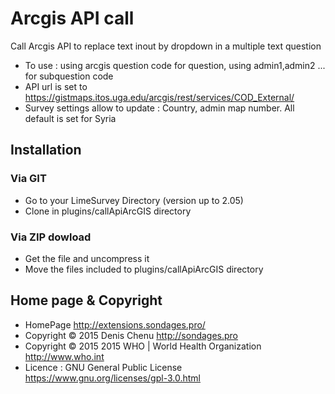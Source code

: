 # Arcgis API call #

Call Arcgis API to replace text inout by dropdown in a multiple text question
* To use : using arcgis question code for question, using admin1,admin2 ... for subquestion code
* API url is set to https://gistmaps.itos.uga.edu/arcgis/rest/services/COD_External/
* Survey settings allow to update : Country, admin map number. All default is set for Syria

## Installation

### Via GIT
- Go to your LimeSurvey Directory (version up to 2.05)
- Clone in plugins/callApiArcGIS directory

### Via ZIP dowload
- Get the file and uncompress it
- Move the files included to plugins/callApiArcGIS directory

## Home page & Copyright
- HomePage <http://extensions.sondages.pro/>
- Copyright © 2015 Denis Chenu <http://sondages.pro>
- Copyright © 2015 2015 WHO | World Health Organization <http://www.who.int>
- Licence : GNU General Public License <https://www.gnu.org/licenses/gpl-3.0.html>
